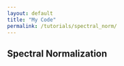 ```yaml
---
layout: default
title: "My Code"
permalink: /tutorials/spectral_norm/
---
```



## Spectral Normalization





